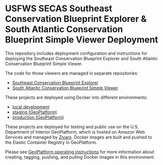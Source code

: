 # USFWS SECAS Southeast Conservation Blueprint Explorer & South Atlantic Conservation Blueprint Simple Viewer Deployment

This repository includes deployment configuration and instructions for deploying
the Southeast Conservation Blueprint Explorer and South Atlantic Conservation
Blueprint Simple Viewer.

The code for those viewers are managed in separate repositories:

-   [Southeast Conservation Blueprint Explorer](https://github.com/astutespruce/secas-blueprint)
-   [South Atlantic Conservation Blueprint Simple Viewer](https://github.com/astutespruce/sa-blueprint-sv)

These projects are deployed using Docker into different environments:

-   [local development](deploy/dev/README.md)
-   [staging (GeoPlatform)](deploy/staging/README.md)
-   [production (GeoPlatform)](deploy/production/README.md)

These projects are deployed for testing and public use on the U.S. Department
of Interior GeoPlatform, which is hosted on Amazon Web Services and managed by
[Zivaro](https://zivaro.com/). Docker images are built and pushed to the
Elastic Container Registry in GeoPlatform.

Please see [GeoPlatform operating instructions](GeoPlatform.md) for more
information about creating, tagging, pushing, and pulling Docker images in this
environment.
